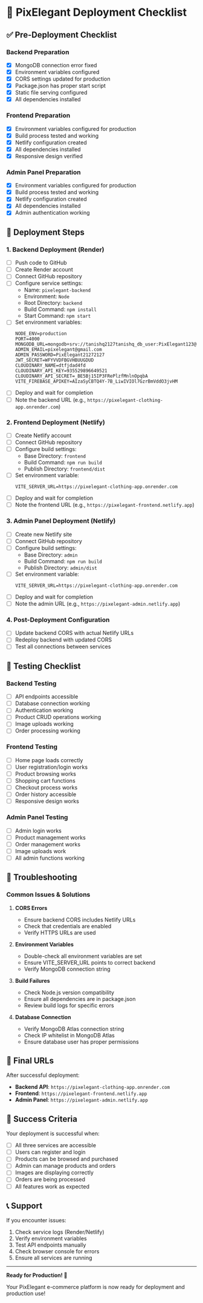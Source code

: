 # 🚀 PixElegant Deployment Checklist

## ✅ Pre-Deployment Checklist

### Backend Preparation
- [x] MongoDB connection error fixed
- [x] Environment variables configured
- [x] CORS settings updated for production
- [x] Package.json has proper start script
- [x] Static file serving configured
- [x] All dependencies installed

### Frontend Preparation
- [x] Environment variables configured for production
- [x] Build process tested and working
- [x] Netlify configuration created
- [x] All dependencies installed
- [x] Responsive design verified

### Admin Panel Preparation
- [x] Environment variables configured for production
- [x] Build process tested and working
- [x] Netlify configuration created
- [x] All dependencies installed
- [x] Admin authentication working

## 🎯 Deployment Steps

### 1. Backend Deployment (Render)
- [ ] Push code to GitHub
- [ ] Create Render account
- [ ] Connect GitHub repository
- [ ] Configure service settings:
  - Name: `pixelegant-backend`
  - Environment: `Node`
  - Root Directory: `backend`
  - Build Command: `npm install`
  - Start Command: `npm start`
- [ ] Set environment variables:
  ```
  NODE_ENV=production
  PORT=4000
  MONGODB_URL=mongodb+srv://tanishq2127tanishq_db_user:PixElegant123@cluster0.nl9xgnl.mongodb.net/PixElegant
  ADMIN_EMAIL=pixelegant@gmail.com
  ADMIN_PASSWORD=PixElegant21272127
  JWT_SECRET=WFYVVDFBGVHBUUGDUD
  CLOUDINARY_NAME=dtfjdad4fd
  CLOUDINARY_API_KEY=935529896649521
  CLOUDINARY_API_SECRET=_BE5Bj15IP3FRePlzfMnlnOpqbA
  VITE_FIREBASE_APIKEY=AIzaSyCBTQ4Y-7B_LiwIVIOl7GzrBmVddO3jvHM
  ```
- [ ] Deploy and wait for completion
- [ ] Note the backend URL (e.g., `https://pixelegant-clothing-app.onrender.com`)

### 2. Frontend Deployment (Netlify)
- [ ] Create Netlify account
- [ ] Connect GitHub repository
- [ ] Configure build settings:
  - Base Directory: `frontend`
  - Build Command: `npm run build`
  - Publish Directory: `frontend/dist`
- [ ] Set environment variable:
  ```
  VITE_SERVER_URL=https://pixelegant-clothing-app.onrender.com
  ```
- [ ] Deploy and wait for completion
- [ ] Note the frontend URL (e.g., `https://pixelegant-frontend.netlify.app`)

### 3. Admin Panel Deployment (Netlify)
- [ ] Create new Netlify site
- [ ] Connect GitHub repository
- [ ] Configure build settings:
  - Base Directory: `admin`
  - Build Command: `npm run build`
  - Publish Directory: `admin/dist`
- [ ] Set environment variable:
  ```
  VITE_SERVER_URL=https://pixelegant-clothing-app.onrender.com
  ```
- [ ] Deploy and wait for completion
- [ ] Note the admin URL (e.g., `https://pixelegant-admin.netlify.app`)

### 4. Post-Deployment Configuration
- [ ] Update backend CORS with actual Netlify URLs
- [ ] Redeploy backend with updated CORS
- [ ] Test all connections between services

## 🧪 Testing Checklist

### Backend Testing
- [ ] API endpoints accessible
- [ ] Database connection working
- [ ] Authentication working
- [ ] Product CRUD operations working
- [ ] Image uploads working
- [ ] Order processing working

### Frontend Testing
- [ ] Home page loads correctly
- [ ] User registration/login works
- [ ] Product browsing works
- [ ] Shopping cart functions
- [ ] Checkout process works
- [ ] Order history accessible
- [ ] Responsive design works

### Admin Panel Testing
- [ ] Admin login works
- [ ] Product management works
- [ ] Order management works
- [ ] Image uploads work
- [ ] All admin functions working

## 🔧 Troubleshooting

### Common Issues & Solutions

1. **CORS Errors**
   - Ensure backend CORS includes Netlify URLs
   - Check that credentials are enabled
   - Verify HTTPS URLs are used

2. **Environment Variables**
   - Double-check all environment variables are set
   - Ensure VITE_SERVER_URL points to correct backend
   - Verify MongoDB connection string

3. **Build Failures**
   - Check Node.js version compatibility
   - Ensure all dependencies are in package.json
   - Review build logs for specific errors

4. **Database Connection**
   - Verify MongoDB Atlas connection string
   - Check IP whitelist in MongoDB Atlas
   - Ensure database user has proper permissions

## 📱 Final URLs

After successful deployment:

- **Backend API**: `https://pixelegant-clothing-app.onrender.com`
- **Frontend**: `https://pixelegant-frontend.netlify.app`
- **Admin Panel**: `https://pixelegant-admin.netlify.app`

## 🎉 Success Criteria

Your deployment is successful when:

- [ ] All three services are accessible
- [ ] Users can register and login
- [ ] Products can be browsed and purchased
- [ ] Admin can manage products and orders
- [ ] Images are displaying correctly
- [ ] Orders are being processed
- [ ] All features work as expected

## 📞 Support

If you encounter issues:

1. Check service logs (Render/Netlify)
2. Verify environment variables
3. Test API endpoints manually
4. Check browser console for errors
5. Ensure all services are running

---

**Ready for Production! 🚀**

Your PixElegant e-commerce platform is now ready for deployment and production use!
